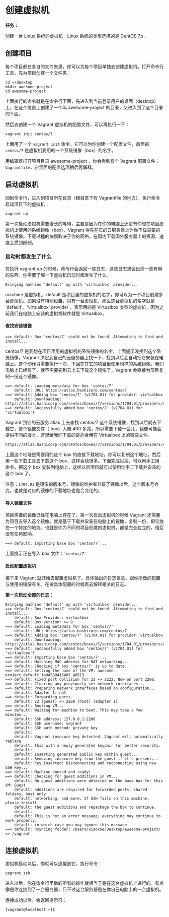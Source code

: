 # 创建虚拟机

**任务：**

创建一台 Linux 系统的虚拟机，Linux 系统的类型选择的是 CentOS 7.x 。

## 创建项目

每个项目都在各自的文件夹里，你可以为每个项目单独去创建虚拟机。打开命令行工具，先为项目创建一个文件夹：

```
cd ~/desktop
mkdir awesome-project
cd awesome-project
```

上面执行的命令就是在命令行下面，先进入到当前登录用户的桌面（desktop）上，在这个位置上创建了一个叫 awesome-project 的目录，又进入到了这个目录的下面。

然后去创建一个 Vagrant 虚拟机的配置文件，可以再执行一下：

```
vagrant init centos/7
```

上面用了一个 `vagrant init` 命令，它可以为你创建一个配置文件，后面的 `centos/7` 是虚拟机要用的一个系统镜像（box）的名字。

用编辑器打开项目目录 awesome-project ，你会看到有个 Vagrant 配置文件：`Vagrantfile`，它里面的配置选项稍后再解释。

## 启动虚拟机

回到命令行，进入到项目所在目录（根目录下有 Vagrantfile 的地方），执行命令启动项目下的虚拟机：

```
vagrant up
```

第一次启动虚拟机需要漫长的等待，主要是因为在你的电脑上还没有你想在项目虚拟机上使用的系统镜像（box），Vagrant 得先在它的云服务器上为你下载需要的系统镜像。下载过程的快慢取决于你的网络，在国内下载国外服务器上的资源，速度会受到限制。

### 启动时都发生了什么

在执行 vagrant up 的时候，命令行会返回一些日志，这些日志里会出现一些有用的东西。你需要了解一下虚拟机启动时都发生了什么。

```
Bringing machine 'default' up with 'virtualbox' provider...
```

machine 是虚拟机，default 是项目里的虚拟机的名字，你可以为一个项目创建多台虚拟机。如果没有特别设置，只有一台虚拟机，那么这台虚拟机的名字就是 'default'。'virtualbox' provider ，表示用的是 Virtualbox 类型的虚拟机，因为之前我们在电脑上安装的虚拟机软件就是 Virtualbox。

#### 查找安装镜像

```
==> default: Box 'centos/7' could not be found. Attempting to find and install...
```

centos/7 是我想在项目里用的虚拟机的系统镜像的名字。上面提示没找到这个系统镜像，Vagrant 决定到自己的云服务器上找一下，找到以后会自动把它安装在电脑上。这个动作只需要执行一次，下回在其它的项目里使用同样的系统镜像，我们电脑上已经有了，就不需要先到云上去下载这个镜像了，Vagrant 会直接为项目复制一份这个镜像。

```
==> default: Loading metadata for box 'centos/7'
    default: URL: https://atlas.hashicorp.com/centos/7
==> default: Adding box 'centos/7' (v1704.01) for provider: virtualbox
    default: Downloading: https://atlas.hashicorp.com/centos/boxes/7/versions/1704.01/providers/virtualbox.box
==> default: Successfully added box 'centos/7' (v1704.01) for 'virtualbox'!
```

Vagrant 到它的云服务 atlas 上去查找 centos/7 这个系统镜像，找到以后就去下载它，这个镜像文件（.box）大概 400 多兆，所以需要下载一会儿，镜像可能会提供不同的版本，这里给我们下载的是适合用在 Virtualbox 上的镜像文件。

```
https://atlas.hashicorp.com/centos/boxes/7/versions/1704.01/providers/virtualbox.box
```

上面这个地址是需要用的这个 box 的直接下载地址，你可以复制这个地址，然后用一些下载工具去下载这个 box，这样会快很多。下面完成以后，可以再手工用命令，把这个 box 安装到电脑上，这样以后项目就可以使用你手工下载并安装的这个 box 了。

注意：`1704.01` 是镜像的版本号，镜像的维护者升级了镜像以后，这个版本号会变，也就是对应的镜像的下载地址也是会变化的。

#### 导入镜像文件

项目需要的镜像已经在电脑上存在了，第一次启动虚拟机的时候 Vagrant 还需要为项目去导入这个镜像。就是基于下载并安装在电脑上的镜像，复制一份，把它放在一个特定的地方。也就是你为不同的项目创建的虚拟机，都是完全独立的，相互没有任何影响。

```
==> default: Importing base box 'centos/7'...
```

上面提示正在导入 box 文件：`'centos/7'`

#### 启动配置虚拟机

接下来 Vagrant 就开始去配置虚拟机了。具体输出的日志信息，跟你所做的配置与使用的镜像有关。在做具体配置的时候再去解释相关的日志。

**第一次启动全部的日志：**

```
Bringing machine 'default' up with 'virtualbox' provider...
==> default: Box 'centos/7' could not be found. Attempting to find and install...
    default: Box Provider: virtualbox
    default: Box Version: >= 0
==> default: Loading metadata for box 'centos/7'
    default: URL: https://atlas.hashicorp.com/centos/7
==> default: Adding box 'centos/7' (v1704.01) for provider: virtualbox
    default: Downloading: https://atlas.hashicorp.com/centos/boxes/7/versions/1704.01/providers/virtualbox.box
==> default: Successfully added box 'centos/7' (v1704.01) for 'virtualbox'!
==> default: Importing base box 'centos/7'...
==> default: Matching MAC address for NAT networking...
==> default: Checking if box 'centos/7' is up to date...
==> default: Setting the name of the VM: awesome-project_default_1494589415407_40513
==> default: Fixed port collision for 22 => 2222. Now on port 2200.
==> default: Clearing any previously set network interfaces...
==> default: Preparing network interfaces based on configuration...
    default: Adapter 1: nat
==> default: Forwarding ports...
    default: 22 (guest) => 2200 (host) (adapter 1)
==> default: Booting VM...
==> default: Waiting for machine to boot. This may take a few minutes...
    default: SSH address: 127.0.0.1:2200
    default: SSH username: vagrant
    default: SSH auth method: private key
    default: 
    default: Vagrant insecure key detected. Vagrant will automatically replace
    default: this with a newly generated keypair for better security.
    default: 
    default: Inserting generated public key within guest...
    default: Removing insecure key from the guest if it's present...
    default: Key inserted! Disconnecting and reconnecting using new SSH key...
==> default: Machine booted and ready!
==> default: Checking for guest additions in VM...
    default: No guest additions were detected on the base box for this VM! Guest
    default: additions are required for forwarded ports, shared folders, host only
    default: networking, and more. If SSH fails on this machine, please install
    default: the guest additions and repackage the box to continue.
    default: 
    default: This is not an error message; everything may continue to work properly,
    default: in which case you may ignore this message.
==> default: Rsyncing folder: /Users/xiaoxue/Desktop/awesome-project/ => /vagrant
```

## 连接虚拟机

虚拟机启动以后，你就可以连接到它，执行命令：

```
vagrant ssh
```

进入以后，你在命令行里做的所有的操作就相当于是在这台虚拟机上进行的。有点像是你连接到了一台服务器，只不过这台服务器是在你自己电脑上的一台虚拟机。

连接成功以后，会返回提示符：

```
[vagrant@localhost ~]$
```



